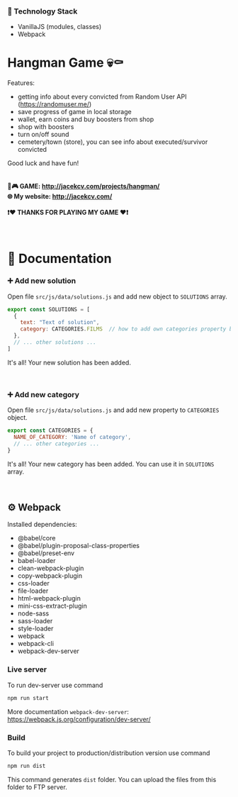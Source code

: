 ### 🔧 Technology Stack

- VanillaJS (modules, classes)
- Webpack

# Hangman Game 💀⚰️

Features:
- getting info about every convicted from Random User API (https://randomuser.me/)
- save progress of game in local storage
- wallet, earn coins and buy boosters from shop
- shop with boosters
- turn on/off sound
- cemetery/town (store), you can see info about executed/survivor convicted

Good luck and have fun!
<br />
<br />
<br />
**🔗🎮 GAME: http://jacekcv.com/projects/hangman/**
<br />
**🌐 My website: http://jacekcv.com/**
<br />
<br />
**❗️❤️ THANKS FOR PLAYING MY GAME ❤️❗️**
<br />
<br />
<br />

# 📄 Documentation

### ➕ Add new solution
Open file `src/js/data/solutions.js` and add new object to `SOLUTIONS` array.
```javascript
export const SOLUTIONS = [
  {
    text: "Text of solution",
    category: CATEGORIES.FILMS  // how to add own categories property below
  },
  // ... other solutions ...
]
```
It's all! Your new solution has been added.

<br />

### ➕ Add new category
Open file `src/js/data/solutions.js` and add new property to `CATEGORIES` object.
```javascript
export const CATEGORIES = {
  NAME_OF_CATEGORY: 'Name of category',
  // ... other categories ...
}
```
It's all! Your new category has been added. You can use it in `SOLUTIONS` array.

<br />

## ⚙️ Webpack

Installed dependencies:
- @babel/core
- @babel/plugin-proposal-class-properties
- @babel/preset-env
- babel-loader
- clean-webpack-plugin
- copy-webpack-plugin
- css-loader
- file-loader
- html-webpack-plugin
- mini-css-extract-plugin
- node-sass
- sass-loader
- style-loader
- webpack
- webpack-cli
- webpack-dev-server

### Live server
To run dev-server use command
```sh
npm run start
```
More documentation `webpack-dev-server`: https://webpack.js.org/configuration/dev-server/

### Build
To build your project to production/distribution version use command
```sh
npm run dist
```
This command generates `dist` folder. You can upload the files from this folder to FTP server.

